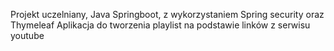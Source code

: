 Projekt uczelniany, Java Springboot, z wykorzystaniem Spring security oraz Thymeleaf
Aplikacja do tworzenia playlist na podstawie linków z serwisu youtube
